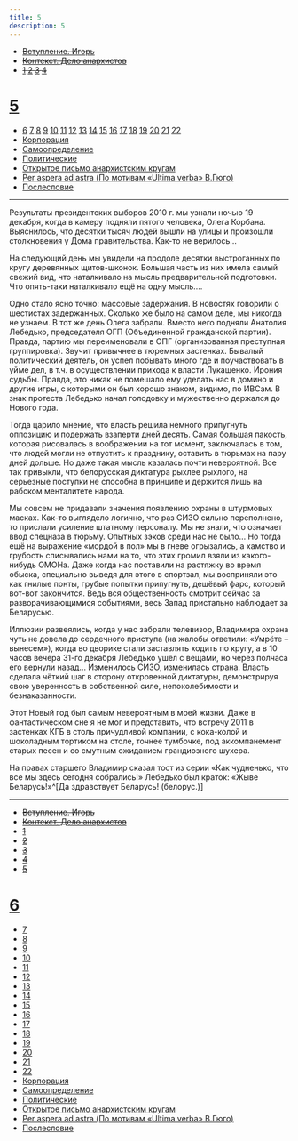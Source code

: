 ```yaml
---
title: 5
description: 5
---
```


- ~~[Вступление. Игорь](./1.md)~~
- ~~[Контекст. Дело анархистов](./2.md)~~
- ~~[1](./3.md)  [2](./4.md)  [3](./5.md)  [4](./6.md)~~  
# [5](./7.md)  
- [6](./8.md)  [7](./9.md)  [8](./10.md)  [9](./11.md)  [10](./12.md)  [11](./13.md)  [12](./14.md)  [13](./15.md)  [14](./16.md)  [15](./17.md)  [16](./18.md)  [17](./19.md)  [18](./20.md)  [19](./21.md)  [20](./22.md)  [21](./23.md)  [22](./24.md)
- [Корпорация](./25.md)
- [Самоопределение](./26.md)
- [Политические](./27.md)
- [Открытое письмо анархистским кругам](./28.md)
- [Per aspera ad astra (По мотивам «Ultima verba» В.Гюго)](./29.md)
- [Послесловие](./30.md)

---

Результаты президентских выборов 2010 г. мы узнали ночью 19 декабря, когда в камеру подняли пятого человека, Олега Корбана. Выяснилось, что десятки тысяч людей вышли на улицы и произошли столкновения у Дома правительства. Как-то не верилось…

На следующий день мы увидели на продоле десятки выстроганных по кругу деревянных щитов-шконок. Большая часть из них имела самый свежий вид, что наталкивало на мысль предварительной подготовки. Что опять-таки наталкивало ещё на одну мысль….

Одно стало ясно точно: массовые задержания. В новостях говорили о шестистах задержанных. Сколько же было на самом деле, мы никогда не узнаем. В тот же день Олега забрали. Вместо него подняли Анатолия Лебедько, председателя ОГП (Объединенной гражданской партии). Правда, партию мы переименовали в ОПГ (организованная преступная группировка). Звучит привычнее в тюремных застенках. Бывалый политический деятель, он успел побывать много где и поучаствовать в уйме дел, в т.ч. в осуществлении прихода к власти Лукашенко. Ирония судьбы. Правда, это никак не помешало ему уделать нас в домино и другие игры, с которыми он был хорошо знаком, видимо, по ­ИВСам. В знак протеста Лебедько начал голодовку и мужественно держался до Нового года.

Тогда царило мнение, что власть решила немного припугнуть оппозицию и подержать взаперти дней десять. Самая большая пакость, которая рисовалась в воображении на тот момент, заключалась в том, что людей могли не отпустить к празднику, оставить в тюрьмах на пару дней дольше. Но даже такая мысль казалась почти невероятной. Все так привыкли, что белорусская диктатура рыхлее рыхлого, на серьезные поступки не способна в принципе и держится лишь на рабском менталитете народа.

Мы совсем не придавали значения появлению охраны в штурмовых масках. Как-то выглядело логично, что раз СИЗО сильно переполнено, то прислали усиление штатному персоналу. Мы не знали, что означает ввод спецназа в тюрьму. Опытных зэков среди нас не было… Но тогда ещё на выражение «мордой в пол» мы в гневе огрызались, а хамство и грубость списывались нами на то, что этих громил взяли из какого-нибудь ОМОНа. Даже когда нас поставили на растяжку во время обыска, специально выведя для этого в спортзал, мы восприняли это как гнилые понты, грубые попытки припугнуть, дешёвый фарс, который вот-вот закончится. Ведь вся общественность смотрит сейчас за разворачивающимися событиями, весь Запад пристально наблюдает за Беларусью.

Иллюзии развеялись, когда у нас забрали телевизор, Владимира охрана чуть не довела до сердечного приступа (на жалобы ответили: «Умрёте – вынесем»), когда во дворике стали заставлять ходить по кругу, а в 10 часов вечера 31-го декабря Лебедько ушёл с вещами, но через полчаса его вернули назад… Изменилось СИЗО, изменилась страна. Власть сделала чёткий шаг в сторону откровенной диктатуры, демонстрируя свою уверенность в собственной силе, непоколебимости и безнаказанности.

Этот Новый год был самым невероятным в моей жизни. Даже в фантастическом сне я не мог и представить, что встречу 2011 в застенках КГБ в столь причудливой компании, с кока-колой и шоколадным тортиком на столе, точнее тумбочке, под аккомпанемент старых песен и со смутным ожиданием грандиозного шухера.

На правах старшего Владимир сказал тост из серии «Как чудненько, что все мы здесь сегодня собрались!» Лебедько был краток: «Жыве Беларусь!»^[Да здравствует Беларусь! (белорус.)]


---

- ~~[Вступление. Игорь](./1.md)~~
- ~~[Контекст. Дело анархистов](./2.md)~~
- ~~[1](./3.md)~~
- ~~[2](./4.md)~~
- ~~[3](./5.md)~~
- ~~[4](./6.md)~~
- ~~[5](./7.md)~~
# [6](./8.md)
- [7](./9.md)
- [8](./10.md)
- [9](./11.md)
- [10](./12.md)
- [11](./13.md)
- [12](./14.md)
- [13](./15.md)
- [14](./16.md)
- [15](./17.md)
- [16](./18.md)
- [17](./19.md)
- [18](./20.md)
- [19](./21.md)
- [20](./22.md)
- [21](./23.md)
- [22](./24.md)
- [Корпорация](./25.md)
- [Самоопределение](./26.md)
- [Политические](./27.md)
- [Открытое письмо анархистским кругам](./28.md)
- [Per aspera ad astra (По мотивам «Ultima verba» В.Гюго)](./29.md)
- [Послесловие](./30.md)
